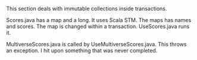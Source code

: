 This section deals with immutable collections inside transactions.    

Scores.java has a map and a long. It uses Scala STM. The maps has names and scores. The map is changed within a transaction. UseScores.java runs it.   

MultiverseScores.java is called by UseMultiverseScores.java. This throws an exception. I hit upon something that was never completed.

